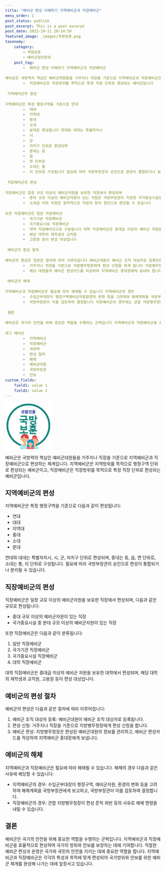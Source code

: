 ```yaml
---
title: "예비군 편성 이해하기 지역예비군과 직장예비군"
menu_order: 1
post_status: publish
post_excerpt: This is a post excerpt
post_date: 2023-10-11 20:14:59
featured_image: _images/국방보훈.png
taxonomy:
    category:
        - 국방보훈
        - 예비군및민방위
    post_tag:
        -  예비군 편성 이해하기 지역예비군과 직장예비군

예비군은 국방력의 핵심인 예비군대원들을 거주지나 직장을 기준으로 지역예비군과 직장예비군으로 편성하는 체계입니다 지역예비군은 지역방위를 목적으로 행정구역 단위로 편성되는 예비군이고
        -  직장예비군은 직장방위를 목적으로 특정 직장 단위로 편성되는 예비군입니다

 지역예비군의 편성

지역예비군은 특정 행정구역을 기준으로 연대
        -  대대
        -  지역대
        -  중대
        -  소대
        -  분대로 편성됩니다 연대와 대대는 특별자치시
        -  시
        -  군
        -  자치구 단위로 편성되며
        -  중대는 동
        -  읍
        -  면 단위로
        -  소대는 통
        -  리 단위로 구성됩니다 필요에 따라 국방부장관의 승인으로 편성이 통합되거나 분리될 수 있습니다

 직장예비군의 편성

직장예비군은 일정 규모 이상의 예비군자원을 보유한 직장에서 편성되며
        -  중대 규모 이상의 예비군자원이 있는 직장은 국방부장관이 지정한 국가중요시설도 해당됩니다 직장예비군은 소대부터 분대까지 다양한 규모로 편성되며
        -  소대급 이하 직장은 원칙적으로 직장의 장의 판단으로 편성될 수 있습니다

또한 직장예비군은 일반 직장예비군
        -  국가기관 직장예비군
        -  국가중요시설 직장예비군
        -  대학 직장예비군으로 구분됩니다 대학 직장예비군은 중대급 이상의 예비군 자원을 보유한 대학에서 편성되며
        -  해당 대학의 재학생과 교직원
        -  고용원 등이 편성 대상입니다

 예비군의 편성 절차

예비군의 편성은 일정한 절차에 따라 이루어집니다 예비군대원이 예비군 조직 대상자로 등록되면
        -  거주지나 직장을 기준으로 지방병무청장에게 편성 신청을 하게 됩니다 지방병무청장은 편성된 예비군대원의 정보를 관리하고
        -  해당 대원들의 예비군 편성카드를 작성하여 지역예비군 중대장에게 보내야 합니다

 예비군의 해체

지역예비군과 직장예비군은 필요에 따라 해체될 수 있습니다 지역예비군의 경우
        -  수임군부대장이 행정구역예비군자원환경의 변화 등을 고려하여 해체계획을 국방부장관에게 보고하고
        -  국방부장관이 이를 검토하여 결정합니다 직장예비군의 경우에는 관할 지방병무청장이 편성 준칙 위반 등의 사유로 해체 명령을 내릴 수 있습니다

 결론

예비군은 국가의 안전을 위해 중요한 역할을 수행하는 군력입니다 지역예비군과 직장예비군을 효율적으로 편성하여 국가의 방위와 안보를 보장하는 데에 기여합니다 적절한 예비군 편성과 운영은 국가와 국민의 안전을 지키는 데에 중요한 역할을 합니다

태그 예비군
        -  지역예비군
        -  직장예비군
        -  국방력
        -  편성 절차
        -  해체
        -  예비군대원
        -  국방부장관
        -  안보
custom_fields:
    field1: value 1
    field2: value 2
---
```


![국방보훈](/_images/국방보훈.png)

예비군은 국방력의 핵심인 예비군대원들을 거주지나 직장을 기준으로 지역예비군과 직장예비군으로 편성하는 체계입니다. 지역예비군은 지역방위를 목적으로 행정구역 단위로 편성되는 예비군이고, 직장예비군은 직장방위를 목적으로 특정 직장 단위로 편성되는 예비군입니다.

## 지역예비군의 편성

지역예비군은 특정 행정구역을 기준으로 다음과 같이 편성됩니다:
- 연대
- 대대
- 지역대
- 중대
- 소대
- 분대

연대와 대대는 특별자치시, 시, 군, 자치구 단위로 편성되며, 중대는 동, 읍, 면 단위로, 소대는 통, 리 단위로 구성됩니다. 필요에 따라 국방부장관의 승인으로 편성이 통합되거나 분리될 수 있습니다.

## 직장예비군의 편성

직장예비군은 일정 규모 이상의 예비군자원을 보유한 직장에서 편성되며, 다음과 같은 규모로 편성됩니다:
- 중대 규모 이상의 예비군자원이 있는 직장
- 국가중요시설 중 분대 규모 이상의 예비군자원이 있는 직장

또한 직장예비군은 다음과 같이 분류됩니다:
1. 일반 직장예비군
2. 국가기관 직장예비군
3. 국가중요시설 직장예비군
4. 대학 직장예비군

대학 직장예비군은 중대급 이상의 예비군 자원을 보유한 대학에서 편성되며, 해당 대학의 재학생과 교직원, 고용원 등이 편성 대상입니다.

## 예비군의 편성 절차

예비군의 편성은 다음과 같은 절차에 따라 이루어집니다:

1. 예비군 조직 대상자 등록: 예비군대원이 예비군 조직 대상자로 등록됩니다.
2. 편성 신청: 거주지나 직장을 기준으로 지방병무청장에게 편성 신청을 합니다.
3. 예비군 편성: 지방병무청장은 편성된 예비군대원의 정보를 관리하고, 예비군 편성카드를 작성하여 지역예비군 중대장에게 보냅니다.

## 예비군의 해체

지역예비군과 직장예비군은 필요에 따라 해체될 수 있습니다. 해체의 경우 다음과 같은 사유에 해당할 수 있습니다:

- 지역예비군의 경우: 수임군부대장이 행정구역, 예비군자원, 환경의 변화 등을 고려하여 해체계획을 국방부장관에게 보고하고, 국방부장관이 이를 검토하여 결정합니다.
- 직장예비군의 경우: 관할 지방병무청장이 편성 준칙 위반 등의 사유로 해체 명령을 내릴 수 있습니다.

## 결론

예비군은 국가의 안전을 위해 중요한 역할을 수행하는 군력입니다. 지역예비군과 직장예비군을 효율적으로 편성하여 국가의 방위와 안보를 보장하는 데에 기여합니다. 적절한 예비군 편성과 운영은 국가와 국민의 안전을 지키는 데에 중요한 역할을 합니다. 지역예비군과 직장예비군은 각각의 특성과 목적에 맞게 편성되어 국가방위와 안보를 위한 예비군 체계를 완성해 나가는 데에 앞장서고 있습니다.
